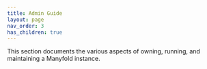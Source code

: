 ```yaml
---
title: Admin Guide
layout: page
nav_order: 3
has_children: true
---
```


This section documents the various aspects of owning, running, and maintaining a Manyfold instance.
